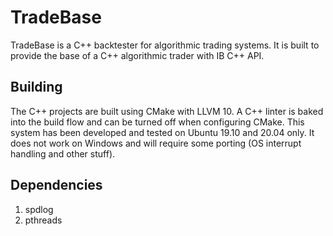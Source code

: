 # TradeBase
TradeBase is a C++ backtester for algorithmic trading systems.
It is built to provide the base of a C++ algorithmic trader with IB C++ API. 

## Building
The C++ projects are built using CMake with LLVM 10.
A C++ linter is baked into the build flow and can be turned off when configuring CMake.
This system has been developed and tested on Ubuntu 19.10 and 20.04 only. 
It does not work on Windows and will require some porting (OS interrupt handling and other stuff).

## Dependencies
1. spdlog
2. pthreads